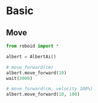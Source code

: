 # Basic
## Move

```python
from roboid import *

albert = AlbertAi()

# move_forward(cm)
albert.move_forward(10)
wait(3000)

# move_forward(cm, velocity 100%)
albert.move_forward(10, 100)
```





